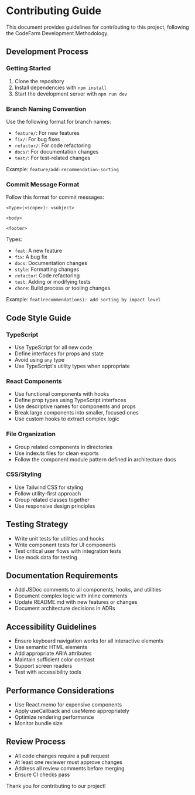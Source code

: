 
# Contributing Guide

This document provides guidelines for contributing to this project, following the CodeFarm Development Methodology.

## Development Process

### Getting Started

1. Clone the repository
2. Install dependencies with `npm install`
3. Start the development server with `npm run dev`

### Branch Naming Convention

Use the following format for branch names:
- `feature/`: For new features
- `fix/`: For bug fixes
- `refactor/`: For code refactoring
- `docs/`: For documentation changes
- `test/`: For test-related changes

Example: `feature/add-recommendation-sorting`

### Commit Message Format

Follow this format for commit messages:
```
<type>(<scope>): <subject>

<body>

<footer>
```

Types:
- `feat`: A new feature
- `fix`: A bug fix
- `docs`: Documentation changes
- `style`: Formatting changes
- `refactor`: Code refactoring
- `test`: Adding or modifying tests
- `chore`: Build process or tooling changes

Example: `feat(recommendations): add sorting by impact level`

## Code Style Guide

### TypeScript

- Use TypeScript for all new code
- Define interfaces for props and state
- Avoid using `any` type
- Use TypeScript's utility types when appropriate

### React Components

- Use functional components with hooks
- Define prop types using TypeScript interfaces
- Use descriptive names for components and props
- Break large components into smaller, focused ones
- Use custom hooks to extract complex logic

### File Organization

- Group related components in directories
- Use index.ts files for clean exports
- Follow the component module pattern defined in architecture docs

### CSS/Styling

- Use Tailwind CSS for styling
- Follow utility-first approach
- Group related classes together
- Use responsive design principles

## Testing Strategy

- Write unit tests for utilities and hooks
- Write component tests for UI components
- Test critical user flows with integration tests
- Use mock data for testing

## Documentation Requirements

- Add JSDoc comments to all components, hooks, and utilities
- Document complex logic with inline comments
- Update README.md with new features or changes
- Document architecture decisions in ADRs

## Accessibility Guidelines

- Ensure keyboard navigation works for all interactive elements
- Use semantic HTML elements
- Add appropriate ARIA attributes
- Maintain sufficient color contrast
- Support screen readers
- Test with accessibility tools

## Performance Considerations

- Use React.memo for expensive components
- Apply useCallback and useMemo appropriately
- Optimize rendering performance
- Monitor bundle size

## Review Process

- All code changes require a pull request
- At least one reviewer must approve changes
- Address all review comments before merging
- Ensure CI checks pass

Thank you for contributing to our project!
